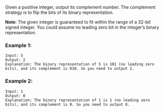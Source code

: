 Given a positive integer, output its complement number. The complement strategy is to flip the bits of its binary representation.

**Note**:
The given integer is guaranteed to fit within the range of a 32-bit signed integer.
You could assume no leading zero bit in the integer’s binary representation.

### Example 1:

```
Input: 5
Output: 2
Explanation: The binary representation of 5 is 101 (no leading zero bits), and its complement is 010. So you need to output 2.
```

### Example 2:
```
Input: 1
Output: 0
Explanation: The binary representation of 1 is 1 (no leading zero bits), and its complement is 0. So you need to output 0.
```
